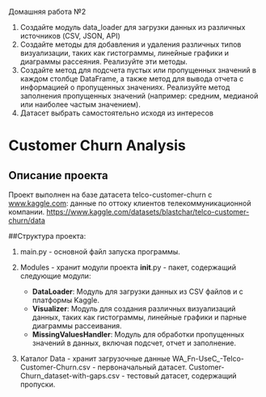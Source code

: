 Домашняя работа №2

1. Создайте модуль data_loader для загрузки данных из различных источников (CSV, JSON, API)
2. Создайте методы для добавления и удаления различных типов визуализации, таких как гистограммы, линейные графики и диаграммы рассеяния. Реализуйте эти методы. 
3. Создайте метод для подсчета пустых или пропущенных значений в каждом столбце DataFrame, а также метод для вывода отчета с информацией о пропущенных значениях. Реализуйте метод заполнения пропущенных значений (например: средним, медианой или наиболее частым значением).
4. Датасет выбрать самостоятельно исходя из интересов

# Customer Churn Analysis
## Описание проекта

Проект выполнен на базе датасета telco-customer-churn с www.kaggle.com: данные по оттоку клиентов телекоммуникационной компании.
https://www.kaggle.com/datasets/blastchar/telco-customer-churn/data

##Структура проекта:
 1. main.py - основной файл запуска программы.
 
 2. Modules - хранит модули проекта
	__init__.py - пакет, содержащий следующие модули: 
	- **DataLoader**: Модуль для загрузки данных из CSV файлов и с платформы Kaggle.
	- **Visualizer**: Модуль для создания различных визуализаций данных, таких как гистограммы, линейные графики и парные диаграммы рассеивания.
	- **MissingValuesHandler**: Модуль для обработки пропущенных значений в данных, включая подсчет, отчет и заполнение.
 3. Каталог Data - хранит загрузочные данные
	WA_Fn-UseC_-Telco-Customer-Churn.csv - первоначальный датасет.
	Customer-Churn_dataset-with-gaps.csv - тестовый датасет, содержащий пропуски.